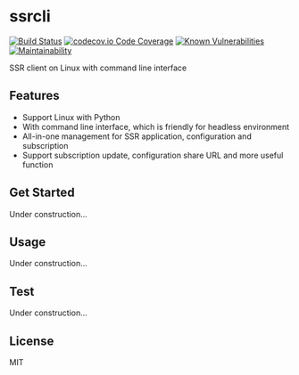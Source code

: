 # ssrcli

[![Build Status](https://travis-ci.org/myl7/ssrcli.svg?branch=master)](https://travis-ci.org/myl7/ssrcli)
[![codecov.io Code Coverage](https://codecov.io/gh/myl7/ssrcli/branch/master/graph/badge.svg)](https://codecov.io/gh/myl7/ssrcli)
[![Known Vulnerabilities](https://snyk.io/test/github/myl7/ssrcli/badge.svg?targetFile=requirements.txt)](https://snyk.io/test/github/myl7/ssrcli?targetFile=requirements.txt)
[![Maintainability](https://api.codeclimate.com/v1/badges/b3c6db1a25f3fd84d654/maintainability)](https://codeclimate.com/github/myl7/ssrcli/maintainability)

SSR client on Linux with command line interface

## Features

- Support Linux with Python
- With command line interface, which is friendly for headless environment
- All-in-one management for SSR application, configuration and subscription
- Support subscription update, configuration share URL and more useful function

## Get Started

Under construction...

## Usage

Under construction...

## Test

Under construction...

## License

MIT
